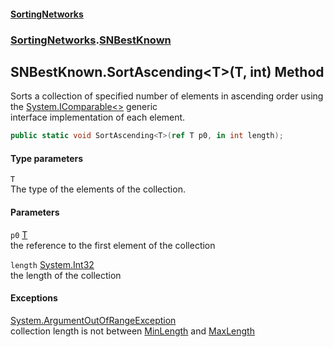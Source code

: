 #### [SortingNetworks](./index.md 'index')
### [SortingNetworks](./SortingNetworks.md 'SortingNetworks').[SNBestKnown](./SortingNetworks-SNBestKnown.md 'SortingNetworks.SNBestKnown')
## SNBestKnown.SortAscending&lt;T&gt;(T, int) Method
Sorts a collection of specified number of elements in ascending order using the [System.IComparable&lt;&gt;](https://docs.microsoft.com/en-us/dotnet/api/System.IComparable-1 'System.IComparable`1') generic  
interface implementation of each element.  
```csharp
public static void SortAscending<T>(ref T p0, in int length);
```
#### Type parameters
<a name='SortingNetworks-SNBestKnown-SortAscending-T-(T_int)-T'></a>
`T`  
The type of the elements of the collection.  
  
#### Parameters
<a name='SortingNetworks-SNBestKnown-SortAscending-T-(T_int)-p0'></a>
`p0` [T](#SortingNetworks-SNBestKnown-SortAscending-T-(T_int)-T 'SortingNetworks.SNBestKnown.SortAscending&lt;T&gt;(T, int).T')  
the reference to the first element of the collection  
  
<a name='SortingNetworks-SNBestKnown-SortAscending-T-(T_int)-length'></a>
`length` [System.Int32](https://docs.microsoft.com/en-us/dotnet/api/System.Int32 'System.Int32')  
the length of the collection  
  
#### Exceptions
[System.ArgumentOutOfRangeException](https://docs.microsoft.com/en-us/dotnet/api/System.ArgumentOutOfRangeException 'System.ArgumentOutOfRangeException')  
collection length is not between [MinLength](./SortingNetworks-SNBestKnown-MinLength.md 'SortingNetworks.SNBestKnown.MinLength') and [MaxLength](./SortingNetworks-SNBestKnown-MaxLength.md 'SortingNetworks.SNBestKnown.MaxLength')  
